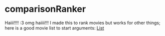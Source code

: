 # comparisonRanker
Haiii!!!! :3 omg haiiii!!!
I made this to rank movies but works for other things; here is a good movie list to start arguments:
[List](https://docs.google.com/document/d/1bZy3z8U29C-ydpTSzzYO-94U-wyGSSOY5KIvU_eGRE8/edit?usp=sharing)
